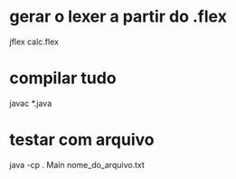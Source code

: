 # gerar o lexer a partir do .flex

jflex calc.flex

# compilar tudo

javac *.java

# testar com arquivo

java -cp . Main  nome_do_arquivo.txt
